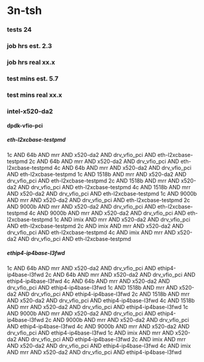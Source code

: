 # 3n-tsh
### tests 24
### job hrs est. 2.3
### job hrs real xx.x
### test mins est. 5.7
### test mins real xx.x
### intel-x520-da2
#### dpdk-vfio-pci
##### eth-l2xcbase-testpmd
1c AND 64b AND mrr AND x520-da2 AND drv_vfio_pci AND eth-l2xcbase-testpmd
2c AND 64b AND mrr AND x520-da2 AND drv_vfio_pci AND eth-l2xcbase-testpmd
4c AND 64b AND mrr AND x520-da2 AND drv_vfio_pci AND eth-l2xcbase-testpmd
1c AND 1518b AND mrr AND x520-da2 AND drv_vfio_pci AND eth-l2xcbase-testpmd
2c AND 1518b AND mrr AND x520-da2 AND drv_vfio_pci AND eth-l2xcbase-testpmd
4c AND 1518b AND mrr AND x520-da2 AND drv_vfio_pci AND eth-l2xcbase-testpmd
1c AND 9000b AND mrr AND x520-da2 AND drv_vfio_pci AND eth-l2xcbase-testpmd
2c AND 9000b AND mrr AND x520-da2 AND drv_vfio_pci AND eth-l2xcbase-testpmd
4c AND 9000b AND mrr AND x520-da2 AND drv_vfio_pci AND eth-l2xcbase-testpmd
1c AND imix AND mrr AND x520-da2 AND drv_vfio_pci AND eth-l2xcbase-testpmd
2c AND imix AND mrr AND x520-da2 AND drv_vfio_pci AND eth-l2xcbase-testpmd
4c AND imix AND mrr AND x520-da2 AND drv_vfio_pci AND eth-l2xcbase-testpmd
##### ethip4-ip4base-l3fwd
1c AND 64b AND mrr AND x520-da2 AND drv_vfio_pci AND ethip4-ip4base-l3fwd
2c AND 64b AND mrr AND x520-da2 AND drv_vfio_pci AND ethip4-ip4base-l3fwd
4c AND 64b AND mrr AND x520-da2 AND drv_vfio_pci AND ethip4-ip4base-l3fwd
1c AND 1518b AND mrr AND x520-da2 AND drv_vfio_pci AND ethip4-ip4base-l3fwd
2c AND 1518b AND mrr AND x520-da2 AND drv_vfio_pci AND ethip4-ip4base-l3fwd
4c AND 1518b AND mrr AND x520-da2 AND drv_vfio_pci AND ethip4-ip4base-l3fwd
1c AND 9000b AND mrr AND x520-da2 AND drv_vfio_pci AND ethip4-ip4base-l3fwd
2c AND 9000b AND mrr AND x520-da2 AND drv_vfio_pci AND ethip4-ip4base-l3fwd
4c AND 9000b AND mrr AND x520-da2 AND drv_vfio_pci AND ethip4-ip4base-l3fwd
1c AND imix AND mrr AND x520-da2 AND drv_vfio_pci AND ethip4-ip4base-l3fwd
2c AND imix AND mrr AND x520-da2 AND drv_vfio_pci AND ethip4-ip4base-l3fwd
4c AND imix AND mrr AND x520-da2 AND drv_vfio_pci AND ethip4-ip4base-l3fwd
